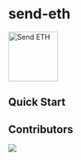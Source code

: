 # send-eth

<p><a href="https://memochou1993.github.io/send-eth/" target="_blank" rel="noopener noreferrer"><img width="100" src="https://img.shields.io/badge/send-eth-blue" alt="Send ETH"></a></p>

## Quick Start

## Contributors

<a href="https://github.com/memochou1993/send-eth/graphs/contributors">
  <img src="https://contrib.rocks/image?repo=memochou1993/send-eth" />
</a>

